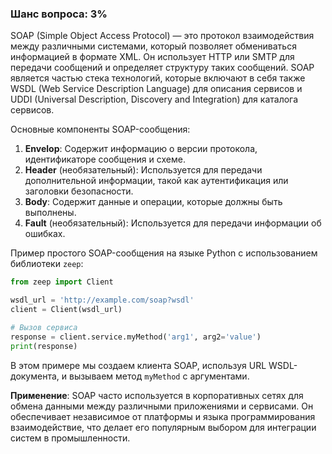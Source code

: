 ### Шанс вопроса: 3%

SOAP (Simple Object Access Protocol) — это протокол взаимодействия между различными системами, который позволяет обмениваться информацией в формате XML. Он использует HTTP или SMTP для передачи сообщений и определяет структуру таких сообщений. SOAP является частью стека технологий, которые включают в себя также WSDL (Web Service Description Language) для описания сервисов и UDDI (Universal Description, Discovery and Integration) для каталога сервисов.

Основные компоненты SOAP-сообщения:
1. **Envelop**: Содержит информацию о версии протокола, идентификаторе сообщения и схеме.
2. **Header** (необязательный): Используется для передачи дополнительной информации, такой как аутентификация или заголовки безопасности.
3. **Body**: Содержит данные и операции, которые должны быть выполнены.
4. **Fault** (необязательный): Используется для передачи информации об ошибках.

Пример простого SOAP-сообщения на языке Python с использованием библиотеки `zeep`:
```python
from zeep import Client

wsdl_url = 'http://example.com/soap?wsdl'
client = Client(wsdl_url)

# Вызов сервиса
response = client.service.myMethod('arg1', arg2='value')
print(response)
```

В этом примере мы создаем клиента SOAP, используя URL WSDL-документа, и вызываем метод `myMethod` с аргументами.

**Применение**: SOAP часто используется в корпоративных сетях для обмена данными между различными приложениями и сервисами. Он обеспечивает независимое от платформы и языка программирования взаимодействие, что делает его популярным выбором для интеграции систем в промышленности.